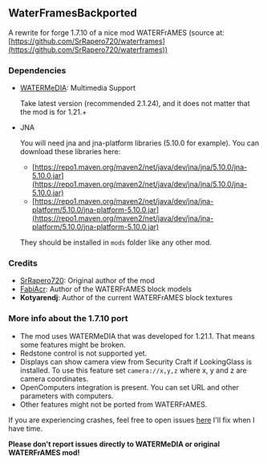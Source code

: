 ## WaterFramesBackported

A rewrite for forge 1.7.10 of a nice mod WATERFrAMES (source at: [https://github.com/SrRapero720/waterframes](https://github.com/SrRapero720/waterframes))

### Dependencies

- [WATERMeDIA](https://www.curseforge.com/minecraft/mc-mods/watermedia): Multimedia Support

    Take latest version (recommended 2.1.24), and it does not matter that the mod is for 1.21.+
- JNA

    You will need jna and jna-platform libraries (5.10.0 for example). You can download these libraries here:
    - [https://repo1.maven.org/maven2/net/java/dev/jna/jna/5.10.0/jna-5.10.0.jar](https://repo1.maven.org/maven2/net/java/dev/jna/jna/5.10.0/jna-5.10.0.jar)
    - [https://repo1.maven.org/maven2/net/java/dev/jna/jna-platform/5.10.0/jna-platform-5.10.0.jar](https://repo1.maven.org/maven2/net/java/dev/jna/jna-platform/5.10.0/jna-platform-5.10.0.jar)
    
    They should be installed in ``mods`` folder like any other mod.

### Credits

- [SrRapero720](https://github.com/SrRapero720): Original author of the mod
- [FabiAcr](https://www.twitch.tv/fabi_acr): Author of the WATERFrAMES block models
- **Kotyarendj**: Author of the current WATERFrAMES block textures


### More info about the 1.7.10 port

- The mod uses WATERMeDIA that was developed for 1.21.1. That means some features might be broken.
- Redstone control is not supported yet.
- Displays can show camera view from Security Craft if LookingGlass is installed. To use this feature
  set ``camera://x,y,z`` where x, y and z are camera coordinates.
- OpenComputers integration is present. You can set URL and other parameters with computers.
- Other features might not be ported from WATERFrAMES.

If you are experiencing crashes, feel free to open issues [here](https://github.com/Toshayo/WaterFrames/issues) I'll fix when I have time.

**Please don't report issues directly to WATERMeDIA or original WATERFrAMES mod!**


